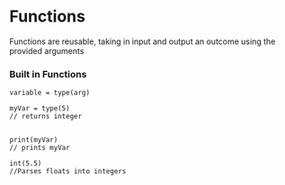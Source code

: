 # Functions

Functions are reusable, taking in input and output an outcome using the provided arguments

### Built in Functions

```
variable = type(arg)

myVar = type(5)
// returns integer


print(myVar)
// prints myVar

int(5.5)
//Parses floats into integers
```



